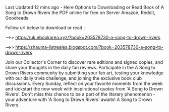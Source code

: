Last Updated 12 mins ago - Here Options to Downloading or Read Book of A Song to Drown Rivers the PDF online for free on Server Amazon, Reddit, Goodreads.
 
Follow url below to download or read :
 
-->> https://uk.ebookarea.xyz/?book=203578730-a-song-to-drown-rivers
 
-->> https://zhauma-listreales.blogspot.com/?book=203578730-a-song-to-drown-rivers
 
Join our Collector's Corner to discover rare editions and signed copies, and share your thoughts in the daily fan reviews.
Participate in the A Song to Drown Rivers community by submitting your fan art, testing your knowledge with our daily trivia challenge, and joining the exclusive book club discussions.
Every Sunday, reflect on your favorite moments from the week and kickstart the new week with inspirational quotes from 'A Song to Drown Rivers'. Don't miss this chance to be a part of the literary phenomenon - your adventure with 'A Song to Drown Rivers' awaits! A Song to Drown Rivers.
